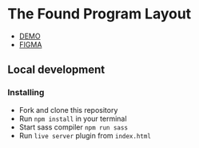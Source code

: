 # The Found Program Layout

- [DEMO](https://vsuslov29.github.io/the-found-program__layout/)
- [FIGMA](https://www.figma.com/file/tsaOUzmZSwvEJ51CqLnQHq/Test-file-(Copy)?node-id=1%3A574)

## Local development

### Installing
* Fork and clone this repository
* Run `npm install` in your terminal
* Start sass compiler `npm run sass`
* Run `live server` plugin from `index.html`